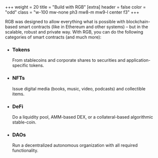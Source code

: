 +++
weight = 20
title = "Build with RGB"
[extra]
header = false
color = "odd"
class = "w-100 mw-none ph3 mw8-m mw9-l center f3"
+++

RGB was designed to allow everything what is possible with blockchain-based 
smart contracts (like in Ethereum and other systems) &ndash; but in the scalable,
robust and private way. With RGB, you can do the following categories of smart
contracts (and much more):

* ### Tokens

  From stablecoins and corporate shares to securities and application-specific tokens.

* ### NFTs

  Issue digital media (books, music, video, podcasts) and collectible items.

* ### DeFi

  Do a liquidity pool, AMM-based DEX, or a collateral-based algorithmic stable-coin.

* ### DAOs

  Run a decentralized autonomous organization with all required functionality.
